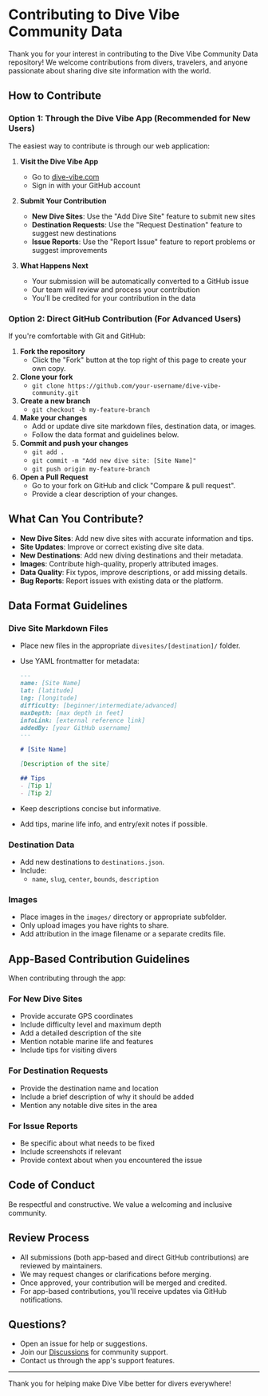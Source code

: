 # Contributing to Dive Vibe Community Data

Thank you for your interest in contributing to the Dive Vibe Community Data repository! We welcome contributions from divers, travelers, and anyone passionate about sharing dive site information with the world.

## How to Contribute

### Option 1: Through the Dive Vibe App (Recommended for New Users)

The easiest way to contribute is through our web application:

1. **Visit the Dive Vibe App**
   - Go to [dive-vibe.com](https://divevibe.app) 
   - Sign in with your GitHub account

2. **Submit Your Contribution**
   - **New Dive Sites**: Use the "Add Dive Site" feature to submit new sites
   - **Destination Requests**: Use the "Request Destination" feature to suggest new destinations
   - **Issue Reports**: Use the "Report Issue" feature to report problems or suggest improvements

3. **What Happens Next**
   - Your submission will be automatically converted to a GitHub issue
   - Our team will review and process your contribution
   - You'll be credited for your contribution in the data

### Option 2: Direct GitHub Contribution (For Advanced Users)

If you're comfortable with Git and GitHub:

1. **Fork the repository**
   - Click the "Fork" button at the top right of this page to create your own copy.
2. **Clone your fork**
   - `git clone https://github.com/your-username/dive-vibe-community.git`
3. **Create a new branch**
   - `git checkout -b my-feature-branch`
4. **Make your changes**
   - Add or update dive site markdown files, destination data, or images.
   - Follow the data format and guidelines below.
5. **Commit and push your changes**
   - `git add .`
   - `git commit -m "Add new dive site: [Site Name]"`
   - `git push origin my-feature-branch`
6. **Open a Pull Request**
   - Go to your fork on GitHub and click "Compare & pull request".
   - Provide a clear description of your changes.

## What Can You Contribute?

- **New Dive Sites**: Add new dive sites with accurate information and tips.
- **Site Updates**: Improve or correct existing dive site data.
- **New Destinations**: Add new diving destinations and their metadata.
- **Images**: Contribute high-quality, properly attributed images.
- **Data Quality**: Fix typos, improve descriptions, or add missing details.
- **Bug Reports**: Report issues with existing data or the platform.

## Data Format Guidelines

### Dive Site Markdown Files
- Place new files in the appropriate `divesites/[destination]/` folder.
- Use YAML frontmatter for metadata:

  ```markdown
  ---
  name: [Site Name]
  lat: [latitude]
  lng: [longitude]
  difficulty: [beginner/intermediate/advanced]
  maxDepth: [max depth in feet]
  infoLink: [external reference link]
  addedBy: [your GitHub username]
  ---
  
  # [Site Name]
  
  [Description of the site]
  
  ## Tips
  - [Tip 1]
  - [Tip 2]
  ```

- Keep descriptions concise but informative.
- Add tips, marine life info, and entry/exit notes if possible.

### Destination Data
- Add new destinations to `destinations.json`.
- Include:
  - `name`, `slug`, `center`, `bounds`, `description`

### Images
- Place images in the `images/` directory or appropriate subfolder.
- Only upload images you have rights to share.
- Add attribution in the image filename or a separate credits file.

## App-Based Contribution Guidelines

When contributing through the app:

### For New Dive Sites
- Provide accurate GPS coordinates
- Include difficulty level and maximum depth
- Add a detailed description of the site
- Mention notable marine life and features
- Include tips for visiting divers

### For Destination Requests
- Provide the destination name and location
- Include a brief description of why it should be added
- Mention any notable dive sites in the area

### For Issue Reports
- Be specific about what needs to be fixed
- Include screenshots if relevant
- Provide context about when you encountered the issue

## Code of Conduct

Be respectful and constructive. We value a welcoming and inclusive community.

## Review Process

- All submissions (both app-based and direct GitHub contributions) are reviewed by maintainers.
- We may request changes or clarifications before merging.
- Once approved, your contribution will be merged and credited.
- For app-based contributions, you'll receive updates via GitHub notifications.

## Questions?

- Open an issue for help or suggestions.
- Join our [Discussions](https://github.com/your-org/dive-vibe-community/discussions) for community support.
- Contact us through the app's support features.

---

Thank you for helping make Dive Vibe better for divers everywhere! 